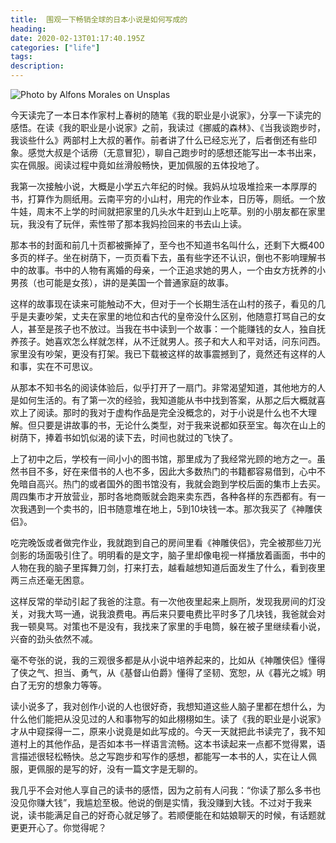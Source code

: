 ```yaml
---
title:  围观一下畅销全球的日本小说是如何写成的
heading: 
date: 2020-02-13T01:17:40.195Z
categories: ["life"]
tags: 
description: 
---
```


![Photo by Alfons Morales on Unsplas](https://gitee.com/smile365/blogimg/raw/master/sxy91/1581585252153.png)

今天读完了一本日本作家村上春树的随笔《我的职业是小说家》，分享一下读完的感悟。在读《我的职业是小说家》之前，我读过《挪威的森林》、《当我谈跑步时，我谈些什么》两部村上大叔的著作。前者讲了什么已经忘光了，后者倒还有些印象。感觉大叔是个话痨（无意冒犯），聊自己跑步时的感想还能写出一本书出来，实在佩服。阅读过程中竟如丝滑般畅快，更加佩服的五体投地了。

我第一次接触小说，大概是小学五六年纪的时候。我妈从垃圾堆捡来一本厚厚的书，打算作为厕纸用。云南平穷的小山村，用完的作业本，日历等，厕纸。一个放牛娃，周末不上学的时间就把家里的几头水牛赶到山上吃草。别的小朋友都在家里玩，我没有了玩伴，索性带了那本我妈捡回来的书去山上读。

那本书的封面和前几十页都被撕掉了，至今也不知道书名叫什么，还剩下大概400多页的样子。坐在树荫下，一页页看下去，虽有些字还不认识，倒也不影响理解书中的故事。书中的人物有离婚的母亲，一个正追求她的男人，一个由女方抚养的小男孩（也可能是女孩），讲的是美国一个普通家庭的故事。

这样的故事现在读来可能触动不大，但对于一个长期生活在山村的孩子，看见的几乎是夫妻吵架，丈夫在家里的地位和古代的皇帝没什么区别，他随意打骂自己的女人，甚至是孩子也不放过。当我在书中读到一个故事：一个能赚钱的女人，独自抚养孩子。她喜欢怎么样就怎样，从不迁就男人。孩子和大人和平对话，问东问西。家里没有吵架，更没有打架。我已下载被这样的故事震撼到了，竟然还有这样的人和事，实在不可思议。

从那本不知书名的阅读体验后，似乎打开了一扇门。非常渴望知道，其他地方的人是如何生活的。有了第一次的经验，我知道能从书中找到答案，从那之后大概就喜欢上了阅读。那时的我对于虚构作品是完全没概念的，对于小说是什么也不大理解。但只要是讲故事的书，无论什么类型，对于我来说都如获至宝。每次在山上的树荫下，捧着书如饥似渴的读下去，时间也就过的飞快了。

上了初中之后，学校有一间小小的图书馆，那里成为了我经常光顾的地方之一。虽然书目不多，好在来借书的人也不多，因此大多数热门的书籍都容易借到，心中不免暗自高兴。热门的或者国外的图书馆没有，我就会跑到学校后面的集市上去买。周四集市才开放营业，那时各地商贩就会跑来卖东西，各种各样的东西都有。有一次我遇到一个卖书的，旧书随意堆在地上，5到10块钱一本。那次我买了《神雕侠侣》。

吃完晚饭或者做完作业，我就跑到自己的房间里看《神雕侠侣》，完全被那些刀光剑影的场面吸引住了。明明看的是文字，脑子里却像电视一样播放着画面，书中的人物在我的脑子里挥舞刀剑，打来打去，越看越想知道后面发生了什么，看到夜里两三点还毫无困意。

这样反常的举动引起了我爸的注意。有一次他夜里起来上厕所，发现我房间的灯没关，对我大骂一通，说我浪费电。再后来只要电费比平时多了几块钱，我爸就会对我一顿臭骂。对策也不是没有，我找来了家里的手电筒，躲在被子里继续看小说，兴奋的劲头依然不减。

毫不夸张的说，我的三观很多都是从小说中培养起来的，比如从《神雕侠侣》懂得了侠之气、担当、勇气，从《基督山伯爵》懂得了坚韧、宽恕，从《暮光之城》明白了无穷的想象力等等。

读小说多了，我对创作小说的人也很好奇，我想知道这些人脑子里都在想什么，为什么他们能把从没见过的人和事物写的如此栩栩如生。读了《我的职业是小说家》才从中窥探得一二，原来小说竟是如此写成的。今天一天就把此书读完了，我不知道村上的其他作品，是否如本书一样语言流畅。这本书读起来一点都不觉得累，语言描述很轻松畅快。总之写跑步和写作的感想，都能写一本书的人，实在让人佩服，更佩服的是写的好，没有一篇文字是无聊的。

我几乎不会对他人享自己的读书的感悟，因为之前有人问我：“你读了那么多书也没见你赚大钱”，我尴尬至极。他说的倒是实情，我没赚到大钱。不过对于我来说，读书能满足自己的好奇心就足够了。若顺便能在和姑娘聊天的时候，有话题就更更开心了。你觉得呢？


